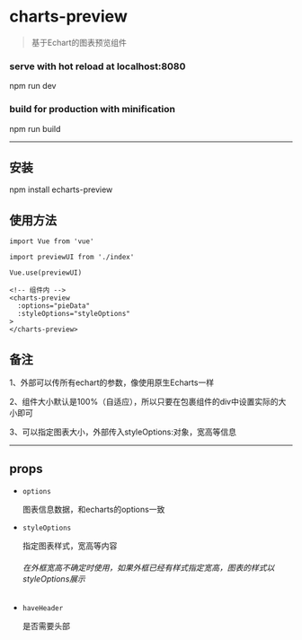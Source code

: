 # charts-preview

> 基于Echart的图表预览组件

### serve with hot reload at localhost:8080
npm run dev

### build for production with minification
npm run build

---

## 安装
npm install echarts-preview

## 使用方法
```
import Vue from 'vue'

import previewUI from './index'

Vue.use(previewUI)

<!-- 组件内 -->
<charts-preview 
  :options="pieData"
  :styleOptions="styleOptions"
>
</charts-preview>
```

## 备注
1、外部可以传所有echart的参数，像使用原生Echarts一样
 
2、组件大小默认是100%（自适应），所以只要在包裹组件的div中设置实际的大小即可

3、可以指定图表大小，外部传入styleOptions:对象，宽高等信息

---

## props
  + ``` options ```
    
    图表信息数据，和echarts的options一致

  + ``` styleOptions ```
    
    指定图表样式，宽高等内容
    ###### 在外框宽高不确定时使用，如果外框已经有样式指定宽高，图表的样式以styleOptions展示
  
  + ``` haveHeader ```

    是否需要头部
    